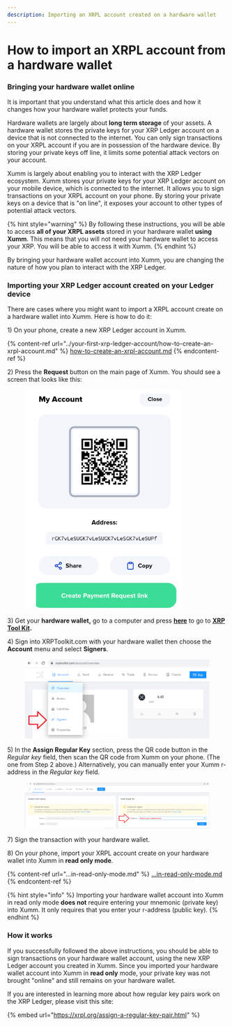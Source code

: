 ```yaml
---
description: Importing an XRPL account created on a hardware wallet
---
```


# How to import an XRPL account from a hardware wallet

### Bringing your hardware wallet online

It is important that you understand what this article does and how it changes how your hardware wallet protects your funds.

Hardware wallets are largely about **long term storage** of your assets. A hardware wallet stores the  private keys for your XRP Ledger account on a device that is not connected to the internet. You can only sign transactions on your XRPL account if you are in possession of the hardware device. By storing your private keys off line, it limits some potential attack vectors on your account.

Xumm is largely about enabling you to interact with the XRP Ledger ecosystem. Xumm stores your private keys for your XRP Ledger account on your mobile device, which is connected to the internet. It allows you to sign transactions on your XRPL account on your phone. By storing your private keys on a device that is "on line", it exposes your account to other types of potential attack vectors.&#x20;

{% hint style="warning" %}
By following these instructions, you will be able to access **all of your XRPL assets** stored in your hardware wallet **using Xumm**. This means that you will not need your hardware wallet to access your XRP. You will be able to access it with Xumm.
{% endhint %}

By bringing your hardware wallet account into Xumm, you are changing the nature of how you plan to interact with the XRP Ledger. &#x20;

### Importing your XRP Ledger account created on your Ledger device

There are cases where you might want to import a XRPL account create on a hardware wallet into Xumm. Here is how to do it:

1\) On your phone, create a new XRP Ledger account in Xumm.&#x20;

{% content-ref url="../your-first-xrp-ledger-account/how-to-create-an-xrpl-account.md" %}
[how-to-create-an-xrpl-account.md](../your-first-xrp-ledger-account/how-to-create-an-xrpl-account.md)
{% endcontent-ref %}

2\) Press the **Request** button on the main page of Xumm. You should see a screen that looks like this:

<figure><img src="../../.gitbook/assets/image (26).png" alt=""><figcaption></figcaption></figure>

3\) Get your **hardware wallet,** go to a computer and press [**here**](https://www.xrptoolkit.com/) to go to [**XRP Tool Kit**](https://www.xrptoolkit.com/)**.**

4\) Sign into XRPToolkit.com with your hardware wallet then choose the **Account** menu and select **Signers**.

<figure><img src="../../.gitbook/assets/image (24).png" alt=""><figcaption></figcaption></figure>

5\) In the **Assign Regular Key** section, press the QR code button in the _Regular key_ field, then scan the QR code from Xumm on your phone. (The one from Step 2 above.) Alternatively, you can manually enter your Xumm r-address in the _Regular key_ field.

<figure><img src="../../.gitbook/assets/image (25).png" alt=""><figcaption></figcaption></figure>

7\) Sign the transaction with your hardware wallet.

8\) On your phone, import your XRPL account create on your hardware wallet into Xumm in **read only mode**.&#x20;

{% content-ref url="...in-read-only-mode.md" %}
[...in-read-only-mode.md](...in-read-only-mode.md)
{% endcontent-ref %}

{% hint style="info" %}
Importing your hardware wallet account into Xumm in read only mode **does not** require entering your mnemonic (private key) into Xumm. It only requires that you enter your r-address (public key).&#x20;
{% endhint %}

### How it works

If you successfully followed the above instructions, you should be able to sign transactions on your hardware wallet account, using the new XRP Ledger account you created in Xumm. Since you imported your hardware wallet account into Xumm in **read only** mode, your private key was not brought "online" and still remains on your hardware wallet.

If you are interested in learning more about how regular key pairs work on the XRP Ledger, please visit this site:

{% embed url="https://xrpl.org/assign-a-regular-key-pair.html" %}

&#x20;&#x20;

